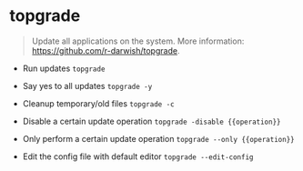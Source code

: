 # topgrade
> Update all applications on the system.
> More information: <https://github.com/r-darwish/topgrade>.

- Run updates
`topgrade`

- Say yes to all updates
`topgrade -y`

- Cleanup temporary/old files
`topgrade -c`

- Disable a certain update operation
`topgrade -disable {{operation}}`

- Only perform a certain update operation
`topgrade --only {{operation}}`

- Edit the config file with default editor
`topgrade --edit-config`
